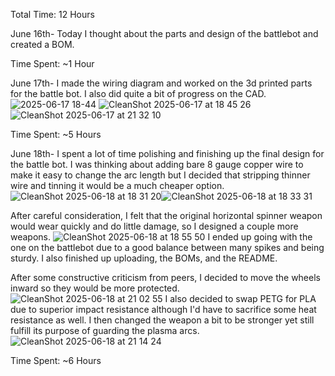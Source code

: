 Total Time: 12 Hours

June 16th-
Today I thought about the parts and design of the battlebot and created a BOM.

Time Spent: ~1 Hour

June 17th-
I made the wiring diagram and worked on the 3d printed parts for the battle bot. I also did quite a bit of progress on the CAD.
![2025-06-17 18-44](https://github.com/user-attachments/assets/62db8e53-1df1-4ce7-9622-772ee240605a)
![CleanShot 2025-06-17 at 18 45 26](https://github.com/user-attachments/assets/08987e5e-d7e8-4cd7-bfce-2de6313aa0fc)
![CleanShot 2025-06-17 at 21 32 10](https://github.com/user-attachments/assets/f835d504-9d7a-43be-b627-e2dff5624704)

Time Spent: ~5 Hours

June 18th-
I spent a lot of time polishing and finishing up the final design for the battle bot. I was thinking about adding bare 8 gauge copper wire to make it easy to change the arc length but I decided that stripping thinner wire and tinning it would be a much cheaper option.
![CleanShot 2025-06-18 at 18 31 20](https://github.com/user-attachments/assets/ee4039d5-b43d-4c38-99ba-9a323fc0d5de)![CleanShot 2025-06-18 at 18 33 31](https://github.com/user-attachments/assets/09480184-ef49-4c8d-9037-c19027891ab4)

After careful consideration, I felt that the original horizontal spinner weapon would wear quickly and do little damage, so I designed a couple more weapons.
![CleanShot 2025-06-18 at 18 55 50](https://github.com/user-attachments/assets/e0a6138e-08f3-4d7b-8594-115dcdf9824d)
I ended up going with the one on the battlebot due to a good balance between many spikes and being sturdy.
I also finished up uploading, the BOMs, and the README.

After some constructive criticism from peers, I decided to move the wheels inward so they would be more protected.
![CleanShot 2025-06-18 at 21 02 55](https://github.com/user-attachments/assets/574d3df3-d768-4c26-9aa1-5335f85ce530)
I also decided to swap PETG for PLA due to superior impact resistance although I'd have to sacrifice some heat resistance as well.
I then changed the weapon a bit to be stronger yet still fulfill its purpose of guarding the plasma arcs.
![CleanShot 2025-06-18 at 21 14 24](https://github.com/user-attachments/assets/acc2ad7a-5891-42f9-bffc-6b50132fe27a)

Time Spent: ~6 Hours
